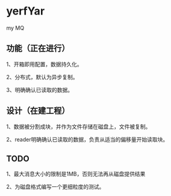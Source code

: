 # yerfYar
my MQ

## 功能（正在进行）
1、开箱即用配置，数据持久化。

2、分布式，默认为异步复制。

3、明确确认已读取的数据。


## 设计（在建工程）

1、数据被分割成块，并作为文件存储在磁盘上，文件被复制。

2、reader明确确认已读取的数据，负责从适当的偏移量开始读取块。

## TODO
1、最大消息大小的限制是1MB，否则无法再从磁盘提供结果

2、为磁盘格式编写一个更细粒度的测试。